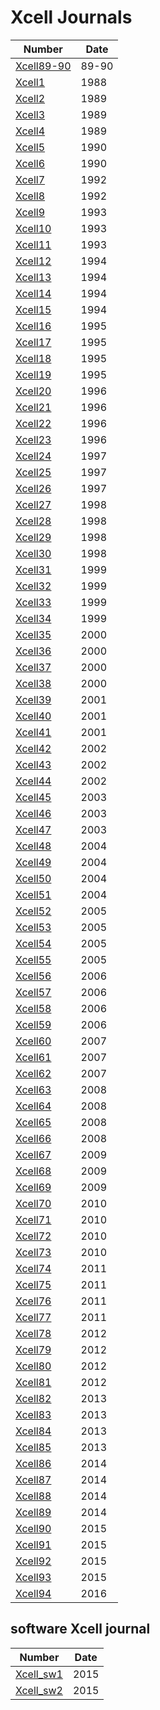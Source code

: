 # Xcell Journals

| Number | Date |
| --- | -- |
| [Xcell89-90](./Xcell_journals/Xcell_best_1989-1990.pdf) | 89-90 |
| [Xcell1](./Xcell_journals/Xcell1.pdf) | 1988 |
| [Xcell2](./Xcell_journals/Xcell2.pdf) | 1989 |
| [Xcell3](./Xcell_journals/Xcell3.pdf) | 1989 |
| [Xcell4](./Xcell_journals/Xcell4.pdf) | 1989 |
| [Xcell5](./Xcell_journals/Xcell5.pdf) | 1990 |
| [Xcell6](./Xcell_journals/Xcell6.pdf) | 1990 |
| [Xcell7](./Xcell_journals/Xcell7.pdf) | 1992 |
| [Xcell8](./Xcell_journals/Xcell8.pdf) | 1992 |
| [Xcell9](./Xcell_journals/Xcell9.pdf) | 1993 |
| [Xcell10](./Xcell_journals/Xcell10.pdf) | 1993 |
| [Xcell11](./Xcell_journals/Xcell11.pdf) | 1993 |
| [Xcell12](./Xcell_journals/Xcell12.pdf) | 1994 |
| [Xcell13](./Xcell_journals/Xcell13.pdf) | 1994 |
| [Xcell14](./Xcell_journals/Xcell14.pdf) | 1994 |
| [Xcell15](./Xcell_journals/Xcell15.pdf) | 1994 |
| [Xcell16](./Xcell_journals/Xcell16.pdf) | 1995 |
| [Xcell17](./Xcell_journals/Xcell17.pdf) | 1995 |
| [Xcell18](./Xcell_journals/Xcell18.pdf) | 1995 |
| [Xcell19](./Xcell_journals/Xcell19.pdf) | 1995 |
| [Xcell20](./Xcell_journals/Xcell20.pdf) | 1996 |
| [Xcell21](./Xcell_journals/Xcell21.pdf) | 1996 |
| [Xcell22](./Xcell_journals/Xcell22.pdf) | 1996 |
| [Xcell23](./Xcell_journals/Xcell23.pdf) | 1996 |
| [Xcell24](./Xcell_journals/Xcell24.pdf) | 1997 |
| [Xcell25](./Xcell_journals/Xcell25.pdf) | 1997 |
| [Xcell26](./Xcell_journals/Xcell26.pdf) | 1997 |
| [Xcell27](./Xcell_journals/Xcell27.pdf) | 1998 |
| [Xcell28](./Xcell_journals/Xcell28.pdf) | 1998 |
| [Xcell29](./Xcell_journals/Xcell29.pdf) | 1998 |
| [Xcell30](./Xcell_journals/Xcell30.pdf) | 1998 |
| [Xcell31](./Xcell_journals/Xcell31.pdf) | 1999 |
| [Xcell32](./Xcell_journals/Xcell32.pdf) | 1999 |
| [Xcell33](./Xcell_journals/Xcell33.pdf) | 1999 |
| [Xcell34](./Xcell_journals/Xcell34.pdf) | 1999 |
| [Xcell35](./Xcell_journals/Xcell35.pdf) | 2000 |
| [Xcell36](./Xcell_journals/Xcell36.pdf) | 2000 |
| [Xcell37](./Xcell_journals/Xcell37.pdf) | 2000 |
| [Xcell38](./Xcell_journals/Xcell38.pdf) | 2000 |
| [Xcell39](./Xcell_journals/Xcell39.pdf) | 2001 |
| [Xcell40](./Xcell_journals/Xcell40.pdf) | 2001 |
| [Xcell41](./Xcell_journals/Xcell41.pdf) | 2001 |
| [Xcell42](./Xcell_journals/Xcell42.pdf) | 2002 |
| [Xcell43](./Xcell_journals/Xcell43.pdf) | 2002 |
| [Xcell44](./Xcell_journals/Xcell44.pdf) | 2002 |
| [Xcell45](./Xcell_journals/Xcell45.pdf) | 2003 |
| [Xcell46](./Xcell_journals/Xcell46.pdf) | 2003 |
| [Xcell47](./Xcell_journals/Xcell47.pdf) | 2003 |
| [Xcell48](./Xcell_journals/Xcell48.pdf) | 2004 |
| [Xcell49](./Xcell_journals/Xcell49.pdf) | 2004 |
| [Xcell50](./Xcell_journals/Xcell50.pdf) | 2004 |
| [Xcell51](./Xcell_journals/Xcell51.pdf) | 2004 |
| [Xcell52](./Xcell_journals/Xcell52.pdf) | 2005 |
| [Xcell53](./Xcell_journals/Xcell53.pdf) | 2005 |
| [Xcell54](./Xcell_journals/Xcell54.pdf) | 2005 |
| [Xcell55](./Xcell_journals/Xcell55.pdf) | 2005 |
| [Xcell56](./Xcell_journals/Xcell56.pdf) | 2006 |
| [Xcell57](./Xcell_journals/Xcell57.pdf) | 2006 |
| [Xcell58](./Xcell_journals/Xcell58.pdf) | 2006 |
| [Xcell59](./Xcell_journals/Xcell59.pdf) | 2006 |
| [Xcell60](./Xcell_journals/Xcell60.pdf) | 2007 |
| [Xcell61](./Xcell_journals/Xcell61.pdf) | 2007 |
| [Xcell62](./Xcell_journals/Xcell62.pdf) | 2007 |
| [Xcell63](./Xcell_journals/Xcell63.pdf) | 2008 |
| [Xcell64](./Xcell_journals/Xcell64.pdf) | 2008 |
| [Xcell65](./Xcell_journals/Xcell65.pdf) | 2008 |
| [Xcell66](./Xcell_journals/Xcell66.pdf) | 2008 |
| [Xcell67](./Xcell_journals/Xcell67.pdf) | 2009 |
| [Xcell68](./Xcell_journals/Xcell68.pdf) | 2009 |
| [Xcell69](./Xcell_journals/Xcell69.pdf) | 2009 |
| [Xcell70](./Xcell_journals/Xcell70.pdf) | 2010 |
| [Xcell71](./Xcell_journals/Xcell71.pdf) | 2010 |
| [Xcell72](./Xcell_journals/Xcell72.pdf) | 2010 |
| [Xcell73](./Xcell_journals/Xcell73.pdf) | 2010 |
| [Xcell74](./Xcell_journals/Xcell74.pdf) | 2011 |
| [Xcell75](./Xcell_journals/Xcell75.pdf) | 2011 |
| [Xcell76](./Xcell_journals/Xcell76.pdf) | 2011 |
| [Xcell77](./Xcell_journals/Xcell77.pdf) | 2011 |
| [Xcell78](./Xcell_journals/Xcell78.pdf) | 2012 |
| [Xcell79](./Xcell_journals/Xcell79.pdf) | 2012 |
| [Xcell80](./Xcell_journals/Xcell80.pdf) | 2012 |
| [Xcell81](./Xcell_journals/Xcell81.pdf) | 2012 |
| [Xcell82](./Xcell_journals/Xcell82.pdf) | 2013 |
| [Xcell83](./Xcell_journals/Xcell83.pdf) | 2013 |
| [Xcell84](./Xcell_journals/Xcell84.pdf) | 2013 |
| [Xcell85](./Xcell_journals/Xcell85.pdf) | 2013 |
| [Xcell86](./Xcell_journals/Xcell86.pdf) | 2014 |
| [Xcell87](./Xcell_journals/Xcell87.pdf) | 2014 |
| [Xcell88](./Xcell_journals/Xcell88.pdf) | 2014 |
| [Xcell89](./Xcell_journals/Xcell89.pdf) | 2014 |
| [Xcell90](./Xcell_journals/Xcell90.pdf) | 2015 |
| [Xcell91](./Xcell_journals/Xcell91.pdf) | 2015 |
| [Xcell92](./Xcell_journals/Xcell92.pdf) | 2015 |
| [Xcell93](./Xcell_journals/Xcell93.pdf) | 2015 |
| [Xcell94](./Xcell_journals/Xcell94.pdf) | 2016 |

## software Xcell journal

| Number | Date |
| --- | -- |
| [Xcell_sw1](./Software_Xcell_journals/Xcell_software1.pdf) | 2015 |
| [Xcell_sw2](./Software_Xcell_journals/Xcell_software2.pdf) | 2015 |
